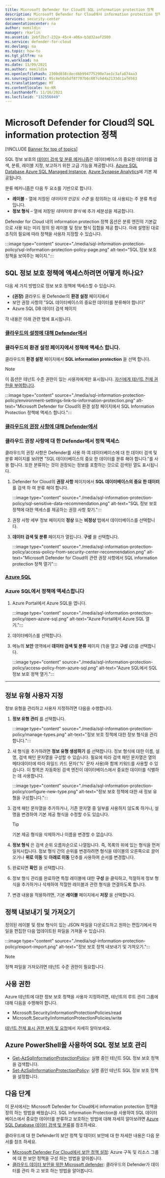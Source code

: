 ```yaml
---
title: Microsoft Defender for Cloud의 SQL information protection 정책
description: Microsoft Defender for Cloud에서 information protection 정책을 사용자 지정 하는 방법에 대해 알아봅니다.
services: security-center
documentationcenter: na
author: memildin
manager: rkarlin
ms.assetid: 2ebf2bc7-232a-45c4-a06a-b3d32aaf2500
ms.service: defender-for-cloud
ms.devlang: na
ms.topic: how-to
ms.tgt_pltfrm: na
ms.workload: na
ms.date: 11/09/2021
ms.author: memildin
ms.openlocfilehash: 2300d038cdecd6b994775290e7ae1c3afa874aa3
ms.sourcegitcommit: 05c8e50a5df87707b6c687c6d4a2133dc1af6583
ms.translationtype: MT
ms.contentlocale: ko-KR
ms.lasthandoff: 11/16/2021
ms.locfileid: "132556949"
---
```

# <a name="sql-information-protection-policy-in-microsoft-defender-for-cloud"></a>Microsoft Defender for Cloud의 SQL information protection 정책

[!INCLUDE [Banner for top of topics](./includes/banner.md)]

SQL 정보 보호의 [데이터 검색 및 분류 메커니즘](../azure-sql/database/data-discovery-and-classification-overview.md)은 데이터베이스의 중요한 데이터를 검색, 분류, 레이블 지정, 보고하기 위한 고급 기능을 제공합니다. [Azure SQL Database,](../azure-sql/database/sql-database-paas-overview.md)[Azure SQL Managed Instance](../azure-sql/managed-instance/sql-managed-instance-paas-overview.md), [Azure Synapse Analytics](../synapse-analytics/sql-data-warehouse/sql-data-warehouse-overview-what-is.md)에 기본 제공됩니다.

분류 메커니즘은 다음 두 요소를 기반으로 합니다.

- **레이블** - 열에 저장된 *데이터의 민감도 수준* 을 정의하는 데 사용되는 주 분류 특성입니다. 
- **정보 형식** – 열에 저장된 *데이터의 형식* 에 추가 세분성을 제공합니다.

Defender for Cloud 내의 information protection 정책 옵션은 분류 엔진의 기본값으로 사용 되는 미리 정의 된 레이블 및 정보 형식 집합을 제공 합니다. 아래 설명된 대로 조직의 필요에 따라 정책을 사용자 지정할 수 있습니다.

:::image type="content" source="./media/sql-information-protection-policy/sql-information-protection-policy-page.png" alt-text="SQL 정보 보호 정책을 보여주는 페이지.":::
 



## <a name="how-do-i-access-the-sql-information-protection-policy"></a>SQL 정보 보호 정책에 액세스하려면 어떻게 하나요?

다음 세 가지 방법으로 정보 보호 정책에 액세스할 수 있습니다.

- **(권장)** 클라우드 용 Defender의 **환경 설정** 페이지에서
- 보안 권장 사항의 "SQL 데이터베이스의 중요한 데이터를 분류해야 합니다"
- Azure SQL DB 데이터 검색 페이지

각 내용은 아래 관련 탭에 표시됩니다.



### <a name="from-defender-for-clouds-settings"></a>[**클라우드의 설정에 대해 Defender에서**](#tab/sqlip-tenant)

### <a name="access-the-policy-from-defender-for-clouds-environment-settings-page"></a>클라우드의 환경 설정 페이지에서 정책에 액세스 합니다. <a name="sqlip-tenant"></a>

클라우드의 **환경 설정** 페이지에서 **SQL information protection** 을 선택 합니다.

> [!NOTE]
> 이 옵션은 테넌트 수준 권한이 있는 사용자에게만 표시됩니다. [자신에게 테넌트 전체 권한을 부여합니다](tenant-wide-permissions-management.md#grant-tenant-wide-permissions-to-yourself).

:::image type="content" source="./media/sql-information-protection-policy/environment-settings-link-to-information-protection.png" alt-text="Microsoft Defender for Cloud의 환경 설정 페이지에서 SQL Information Protection 정책에 액세스 합니다.":::



### <a name="from-defender-for-clouds-recommendation"></a>[**클라우드의 권장 사항에 대해 Defender에서**](#tab/sqlip-db)

### <a name="access-the-policy-from-the-defender-for-cloud-recommendation"></a>클라우드 권장 사항에 대 한 Defender에서 정책 액세스 <a name="sqlip-db"></a>

클라우드의 권장 사항은 Defender를 사용 하 여 데이터베이스에 대 한 데이터 검색 및 분류 페이지를 보려면 "SQL 데이터베이스의 중요 한 데이터를 분류 해야 합니다."를 사용 합니다. 또한 분류하는 것이 권장되는 정보를 포함하는 것으로 검색된 열도 표시됩니다.

1. Defender for Cloud의 **권장 사항** 페이지에서 **SQL 데이터베이스의 중요 한 데이터** 를 검색 하 여 분류 해야 합니다.

    :::image type="content" source="./media/sql-information-protection-policy/sql-sensitive-data-recommendation.png" alt-text="SQL 정보 보호 정책에 대한 액세스를 제공하는 권장 사항 찾기.":::

1. 권장 사항 세부 정보 페이지의 **정상** 또는 **비정상** 탭에서 데이터베이스를 선택합니다.

1. **데이터 검색 및 분류** 페이지가 열립니다. **구성** 을 선택합니다.

    :::image type="content" source="./media/sql-information-protection-policy/access-policy-from-security-center-recommendation.png" alt-text="Microsoft Defender for Cloud의 관련 권장 사항에서 SQL information protection 정책 열기":::



### <a name="from-azure-sql"></a>[**Azure SQL**](#tab/sqlip-azuresql)

### <a name="access-the-policy-from-azure-sql"></a>Azure SQL에서 정책에 액세스합니다<a name="sqlip-azuresql"></a>

1. Azure Portal에서 Azure SQL을 엽니다.

    :::image type="content" source="./media/sql-information-protection-policy/open-azure-sql.png" alt-text="Azure Portal에서 Azure SQL 열기.":::

1. 데이터베이스를 선택합니다.

1. 메뉴의 **보안** 영역에서 **데이터 검색 및 분류** 페이지 (1)을 열고 **구성** (2)를 선택합니다.

    :::image type="content" source="./media/sql-information-protection-policy/access-policy-from-azure-sql.png" alt-text="Azure SQL에서 SQL 정보 보호 정책 열기.":::

--- 

## <a name="customize-your-information-types"></a>정보 유형 사용자 지정

정보 유형을 관리하고 사용자 지정하려면 다음을 수행합니다.

1. **정보 유형 관리** 를 선택합니다.

    :::image type="content" source="./media/sql-information-protection-policy/manage-types.png" alt-text="정보 보호 정책에 대한 정보 형식을 관리합니다.":::

1. 새 형식을 추가하려면 **정보 유형 생성하기** 를 선택합니다. 정보 형식에 대한 이름, 설명, 검색 패턴 문자열을 구성할 수 있습니다. 필요에 따라 검색 패턴 문자열은 열의 메타데이터에 따라 와일드 카드 문자('%' 문자 사용)와 함께 키워드를 사용할 수 있습니다. 이 항목은 자동화된 검색 엔진이 데이터베이스에서 중요한 데이터를 식별하는 데 사용합니다.
 
    :::image type="content" source="./media/sql-information-protection-policy/configure-new-type.png" alt-text="정보 보호 정책에 대한 새 정보 유형을 구성합니다.":::

1. 검색 패턴 문자열을 추가하거나, 기존 문자열 중 일부를 사용하지 않도록 하거나, 설명을 변경하여 기본 제공 형식을 수정할 수도 있습니다. 

    > [!TIP]
    > 기본 제공 형식을 삭제하거나 이름을 변경할 수 없습니다. 

1. **정보 형식** 은 검색 순위 오름차순으로 나열됩니다. 즉, 목록의 위에 있는 형식을 먼저 일치시킵니다. 정보 형식 간의 순위를 변경하려면 형식을 테이블의 오른쪽으로 끌어오거나 **위로 이동** 및 **아래로 이동** 단추를 사용하여 순서를 변경합니다. 

1. 완료되면 **확인** 을 선택합니다.

1. 정보 형식 관리를 완료하면 특정 레이블에 대한 **구성** 을 클릭하고, 적절하게 정보 형식을 추가하거나 삭제하여 적절한 레이블과 관련 형식을 연결하도록 합니다.

1. 변경 내용을 적용하려면, 기본 **레이블** 페이지에서 **저장** 을 선택합니다.
 

## <a name="exporting-and-importing-a-policy"></a>정책 내보내기 및 가져오기

정의된 레이블 및 정보 형식이 있는 JSON 파일을 다운로드하고 원하는 편집기에서 파일을 편집한 다음 업데이트된 파일을 가져올 수 있습니다. 

:::image type="content" source="./media/sql-information-protection-policy/export-import.png" alt-text="정보 보호 정책 내보내기 및 가져오기.":::

> [!NOTE]
> 정책 파일을 가져오려면 테넌트 수준 권한이 필요합니다. 


## <a name="permissions"></a>사용 권한

Azure 테넌트에 대한 정보 보호 정책을 사용자 지정하려면, 테넌트의 루트 관리 그룹에 대해 다음을 수행해야 합니다.
  - Microsoft.Security/informationProtectionPolicies/read
  - Microsoft.Security/informationProtectionPolicies/write 

[테넌트 전체 표시 권한 부여 및 요청](tenant-wide-permissions-management.md)에서 자세히 알아보세요.

## <a name="manage-sql-information-protection-using-azure-powershell"></a>Azure PowerShell을 사용하여 SQL 정보 보호 관리

- [Get-AzSqlInformationProtectionPolicy](/powershell/module/az.security/get-azsqlinformationprotectionpolicy): 실행 중인 테넌트 SQL 정보 보호 정책을 검색합니다.
- [Set-AzSqlInformationProtectionPolicy](/powershell/module/az.security/set-azsqlinformationprotectionpolicy): 실행 중인 테넌트 SQL 정보 보호 정책을 설정합니다.
 

## <a name="next-steps"></a>다음 단계
 
이 문서에서는 Microsoft Defender for Cloud에서 information protection 정책을 정의 하는 방법을 배웠습니다. SQL Information Protection을 사용하여 SQL 데이터베이스에서 중요한 데이터를 분류하고 보호하는 방법에 대해 자세히 알아보려면 [Azure SQL Database 데이터 검색 및 분류](../azure-sql/database/data-discovery-and-classification-overview.md)를 참조하세요.

클라우드에 대 한 Defender의 보안 정책 및 데이터 보안에 대 한 자세한 내용은 다음 문서를 참조 하세요.
 
- [Microsoft Defender For Cloud에서 보안 정책 설정](tutorial-security-policy.md): Azure 구독 및 리소스 그룹에 대 한 보안 정책을 구성 하는 방법을 알아봅니다.
- [클라우드 데이터 보안을 위한 Microsoft defender](data-security.md): 클라우드의 Defender가 데이터를 관리 하 고 보호 하는 방법을 알아봅니다.
